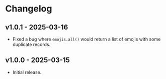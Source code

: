 # Changelog

## v1.0.1 - 2025-03-16

- Fixed a bug where `emojis.all()` would return a list of emojis with some duplicate records.

## v1.0.0 - 2025-03-15

- Initial release.

